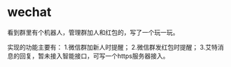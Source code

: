 # wechat
看到群里有个机器人，管理群加人和红包的，写了一个玩一玩。

实现的功能主要有：
1.微信群加新人时提醒；
2.微信群发红包时提醒；
3.艾特消息的回复，暂未接入智能接口，可写一个https服务器接入。
